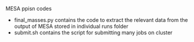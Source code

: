 MESA ppisn codes
* final_masses.py contains the code to extract the relevant data from the output of MESA stored in individual runs folder
* submit.sh contains the script for submitting many jobs on cluster
